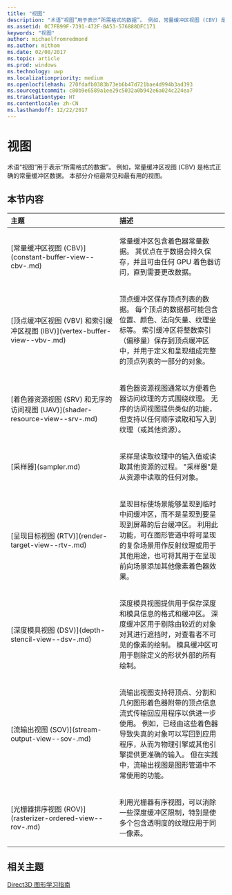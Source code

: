 ```yaml
---
title: "视图"
description: "术语“视图”用于表示“所需格式的数据”。 例如，常量缓冲区视图 (CBV) 是格式正确的常量缓冲区数据。 本部分介绍最常见和最有用的视图。"
ms.assetid: 0C7FB99F-7391-472F-BA53-576888DFC171
keywords: "视图"
author: michaelfromredmond
ms.author: mithom
ms.date: 02/08/2017
ms.topic: article
ms.prod: windows
ms.technology: uwp
ms.localizationpriority: medium
ms.openlocfilehash: 270fdafb0383b73eb6b47d721bae4d994b3ad393
ms.sourcegitcommit: c80b9e6589a1ee29c5032a0b942e6a024c224ea7
ms.translationtype: HT
ms.contentlocale: zh-CN
ms.lasthandoff: 12/22/2017
---
```

# <a name="views"></a>视图


术语“视图”用于表示“所需格式的数据”。 例如，常量缓冲区视图 (CBV) 是格式正确的常量缓冲区数据。 本部分介绍最常见和最有用的视图。

## <a name="span-idin-this-sectionspanin-this-section"></a><span id="in-this-section"></span>本节内容


<table>
<colgroup>
<col width="50%" />
<col width="50%" />
</colgroup>
<thead>
<tr class="header">
<th align="left">主题</th>
<th align="left">描述</th>
</tr>
</thead>
<tbody>
<tr class="odd">
<td align="left"><p>[常量缓冲区视图 (CBV)](constant-buffer-view--cbv-.md)</p></td>
<td align="left"><p>常量缓冲区包含着色器常量数据。 其优点在于数据会持久保存，并且可由任何 GPU 着色器访问，直到需要更改数据。</p></td>
</tr>
<tr class="even">
<td align="left"><p>[顶点缓冲区视图 (VBV) 和索引缓冲区视图 (IBV)](vertex-buffer-view--vbv-.md)</p></td>
<td align="left"><p>顶点缓冲区保存顶点列表的数据。 每个顶点的数据都可能包含位置、颜色、法向矢量、纹理坐标等。 索引缓冲区将整数索引（偏移量）保存到顶点缓冲区中，并用于定义和呈现组成完整的顶点列表的一部分的对象。</p></td>
</tr>
<tr class="odd">
<td align="left"><p>[着色器资源视图 (SRV) 和无序的访问视图 (UAV)](shader-resource-view--srv-.md)</p></td>
<td align="left"><p>着色器资源视图通常以方便着色器访问纹理的方式围绕纹理。 无序的访问视图提供类似的功能，但支持以任何顺序读取和写入到纹理（或其他资源）。</p></td>
</tr>
<tr class="even">
<td align="left"><p>[采样器](sampler.md)</p></td>
<td align="left"><p>采样是读取纹理中的输入值或读取其他资源的过程。 &quot;采样器&quot;是从资源中读取的任何对象。</p></td>
</tr>
<tr class="odd">
<td align="left"><p>[呈现目标视图 (RTV)](render-target-view--rtv-.md)</p></td>
<td align="left"><p>呈现目标使场景能够呈现到临时中间缓冲区，而不是呈现到要呈现到屏幕的后台缓冲区。 利用此功能，可在图形管道中将可呈现的复杂场景用作反射纹理或用于其他用途，也可将其用于在呈现前向场景添加其他像素着色器效果。</p></td>
</tr>
<tr class="even">
<td align="left"><p>[深度模具视图 (DSV)](depth-stencil-view--dsv-.md)</p></td>
<td align="left"><p>深度模具视图提供用于保存深度和模具信息的格式和缓冲区。 深度缓冲区用于剔除由较近的对象对其进行遮挡时，对查看者不可见的像素的绘制。 模具缓冲区可用于剔除定义的形状外部的所有绘制。</p></td>
</tr>
<tr class="odd">
<td align="left"><p>[流输出视图 (SOV)](stream-output-view--sov-.md)</p></td>
<td align="left"><p>流输出视图支持将顶点、分割和几何图形着色器附带的顶点信息流式传输回应用程序以供进一步使用。 例如，已经由这些着色器导致失真的对象可以写回到应用程序，从而为物理引擎或其他引擎提供更准确的输入。 但在实践中，流输出视图是图形管道中不常使用的功能。</p></td>
</tr>
<tr class="even">
<td align="left"><p>[光栅器排序视图 (ROV)](rasterizer-ordered-view--rov-.md)</p></td>
<td align="left"><p>利用光栅器有序视图，可以消除一些深度缓冲区限制，特别是使多个包含透明度的纹理应用于同一像素。</p></td>
</tr>
</tbody>
</table>

 

## <a name="span-idrelated-topicsspanrelated-topics"></a><span id="related-topics"></span>相关主题


[Direct3D 图形学习指南](index.md)

 

 




